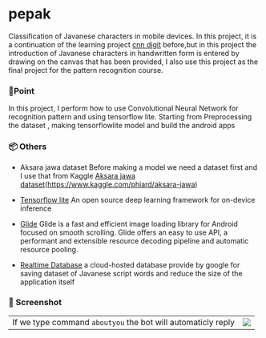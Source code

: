 #  pepak

Classification of Javanese characters in mobile devices. In this project, it is a continuation of the learning project [cnn digit](https://github.com/Alstonargodi/CNN-digit-tkinter) before,but in this project the introduction of Javanese characters in handwritten form is entered by drawing on the canvas that has been provided, I also use this project as the final project for the pattern recognition course.

### 🎯Point
In this project, I perform how to use Convolutional Neural Network for recognition pattern and using tensorflow lite. Starting from 
Preprocessing the dataset , making tensorflowlite model and build the android apps

### 📦 Others 
- Aksara jawa  dataset
Before making a model we need a dataset first and I use that from Kaggle  [Aksara jawa dataset](https://www.kaggle.com/phiard/aksara-jawa)(https://www.kaggle.com/phiard/aksara-jawa)

 - [Tensorflow lite](https://www.tensorflow.org/lite)
An open source deep learning framework for on-device inference

 - [Glide](https://bumptech.github.io/glide/)
Glide is a fast and efficient image loading library for Android focused on smooth scrolling. Glide offers an easy to use API, a performant and extensible resource decoding pipeline and automatic resource pooling.

- [Realtime Database](https://firebase.google.com/docs/database)
a cloud-hosted database provide by google for saving  dataset of Javanese script words and reduce the size of the application itself

### 🤖 Screenshot

|  |  |
|--|--|
| If we type command `aboutyou` the bot will automaticly reply | ![](https://firebasestorage.googleapis.com/v0/b/tes2-3df69.appspot.com/o/Screenshot%202022-02-11%20204703.png?alt=media&token=b6379987-3791-4a2d-bc4c-104c3e2b4153) 

